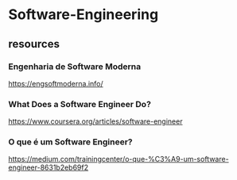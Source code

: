 # Software-Engineering

## resources
### Engenharia de Software Moderna
https://engsoftmoderna.info/

### What Does a Software Engineer Do?
https://www.coursera.org/articles/software-engineer

### O que é um Software Engineer?
https://medium.com/trainingcenter/o-que-%C3%A9-um-software-engineer-8631b2eb69f2
